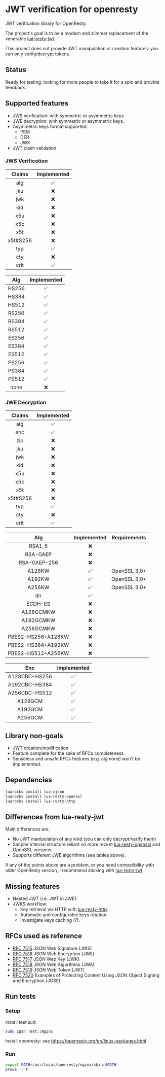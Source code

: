 # JWT verification for openresty

JWT verification library for OpenResty.

The project's goal is to be a modern and slimmer replacement of the venerable [lua-resty-jwt](https://github.com/cdbattags/lua-resty-jwt/).

This project does not provide JWT manipulation or creation features: you can only verify/decrypt tokens.

## Status

Ready for testing: looking for more people to take it for a spin and provide feedback.

## Supported features

- JWS verification: with symmetric or asymmetric keys.
- JWE decryption: with symmetric or asymmetric keys.
- Asymmetric keys format supported:
  - PEM
  - DER
  - JWK
- JWT claim validation.

### JWS Verification

|  Claims  |    Implemented     |
|:--------:|:------------------:|
|   alg    | :white_check_mark: |
|   jku    |        :x:         |
|   jwk    |        :x:         |
|   kid    |        :x:         |
|   x5u    |        :x:         |
|   x5c    |        :x:         |
|   x5t    |        :x:         |
| x5t#S256 |        :x:         |
|   typ    | :white_check_mark: |
|   cty    |        :x:         |
|   crit   | :white_check_mark: |

|  Alg  |    Implemented     |
|:-----:|:------------------:|
| HS256 | :white_check_mark: |
| HS384 | :white_check_mark: |
| HS512 | :white_check_mark: |
| RS256 | :white_check_mark: |
| RS384 | :white_check_mark: |
| RS512 | :white_check_mark: |
| ES256 | :white_check_mark: |
| ES384 | :white_check_mark: |
| ES512 | :white_check_mark: |
| PS256 | :white_check_mark: |
| PS384 | :white_check_mark: |
| PS512 | :white_check_mark: |
| none  |        :x:         |

### JWE Decryption

|  Claims  |    Implemented     |
|:--------:|:------------------:|
|   alg    | :white_check_mark: |
|   enc    | :white_check_mark: |
|   zip    |        :x:         |
|   jku    |        :x:         |
|   jwk    |        :x:         |
|   kid    |        :x:         |
|   x5u    |        :x:         |
|   x5c    |        :x:         |
|   x5t    |        :x:         |
| x5t#S256 |        :x:         |
|   typ    | :white_check_mark: |
|   cty    |        :x:         |
|   crit   | :white_check_mark: |

|        Alg         |     Implemented     | Requirements |
|:------------------:|:-------------------:|:------------:|
|       RSA1_5       |         :x:         |              |
|      RSA-OAEP      |         :x:         |              |
|    RSA-OAEP-256    |         :x:         |              |
|       A128KW       | :white_check_mark:  | OpenSSL 3.0+ |
|       A192KW       | :white_check_mark:  | OpenSSL 3.0+ |
|       A256KW       | :white_check_mark:  | OpenSSL 3.0+ |
|        dir         | :white_check_mark:  |              |
|      ECDH-ES       |         :x:         |              |
|     A128GCMKW      |         :x:         |              |
|     A192GCMKW      |         :x:         |              |
|     A256GCMKW      |         :x:         |              |
| PBES2-HS256+A128KW |         :x:         |              |
| PBES2-HS384+A192KW |         :x:         |              |
| PBES2-HS512+A256KW |         :x:         |              |

|      Enc      |    Implemented     |
|:-------------:|:------------------:|
| A128CBC-HS256 | :white_check_mark: |
| A192CBC-HS384 | :white_check_mark: |
| A256CBC-HS512 | :white_check_mark: |
|    A128GCM    | :white_check_mark: |
|    A192GCM    | :white_check_mark: |
|    A256GCM    | :white_check_mark: |

## Library non-goals

- JWT creation/modification
- Feature complete for the sake of RFCs completeness
- Senseless and unsafe RFCs features (e.g. alg none) won't be implemented.

## Dependencies

```bash
luarocks install lua-cjson
luarocks install lua-resty-openssl
luarocks install lua-resty-http
```

## Differences from lua-resty-jwt

Main differences are:
- No JWT manipulation of any kind (you can only decrypt/verify them)
- Simpler internal structure reliant on more recent [lua-resty-openssl](https://github.com/fffonion/lua-resty-openssl) and OpenSSL versions.
- Supports different JWE algorithms (see tables above).

If any of the points above are a problem, or you need compatibility with older OpenResty version, I
recommend sticking with [lua-resty-jwt](https://github.com/cdbattags/lua-resty-jwt/).

## Missing features

- Nested JWT (i.e. JWT in JWE).
- JWKS workflow:
    - Key retrieval via HTTP with [lua-resty-http](https://github.com/ledgetech/lua-resty-http).
    - Automatic and configurable keys rotation.
    - Investigate keys caching (?).

## RFCs used as reference

- [RFC 7515](https://datatracker.ietf.org/doc/html/rfc7515) JSON Web Signature (JWS)
- [RFC 7516](https://datatracker.ietf.org/doc/html/rfc7516) JSON Web Encryption (JWE)
- [RFC 7517](https://datatracker.ietf.org/doc/html/rfc7517) JSON Web Key (JWK)
- [RFC 7518](https://datatracker.ietf.org/doc/html/rfc7518) JSON Web Algorithms (JWA)
- [RFC 7519](https://datatracker.ietf.org/doc/html/rfc7519) JSON Web Token (JWT)
- [RFC 7520](https://datatracker.ietf.org/doc/html/rfc7520) Examples of Protecting Content Using JSON Object Signing and Encryption (JOSE)

## Run tests

### Setup

Install test suit:
```bash
sudo cpan Test::Nginx
```

Install openresty: see https://openresty.org/en/linux-packages.html

### Run

```bash
export PATH=/usr/local/openresty/nginx/sbin:$PATH
prove -r t
```
